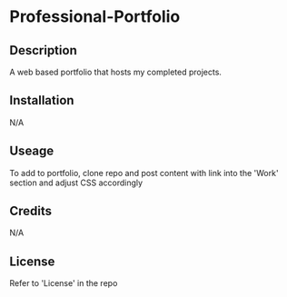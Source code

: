 # Professional-Portfolio
## Description
A web based portfolio that hosts my completed projects. 
## Installation 
N/A
## Useage
To add to portfolio, clone repo and post content with link into the 'Work' section and adjust CSS accordingly 
## Credits
N/A
## License 
Refer to 'License' in the repo